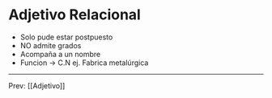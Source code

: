 # Adjetivo Relacional
- Solo pude estar postpuesto
- NO admite grados
- Acompaña a un nombre
- Funcion -> C.N
ej.
	Fabrica metalúrgica
___
Prev: [[Adjetivo]]